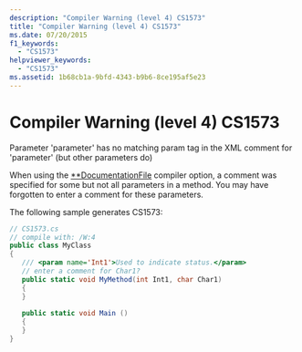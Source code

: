 ```yaml
---
description: "Compiler Warning (level 4) CS1573"
title: "Compiler Warning (level 4) CS1573"
ms.date: 07/20/2015
f1_keywords: 
  - "CS1573"
helpviewer_keywords: 
  - "CS1573"
ms.assetid: 1b68cb1a-9bfd-4343-b9b6-8ce195af5e23
---
```

# Compiler Warning (level 4) CS1573

Parameter 'parameter' has no matching param tag in the XML comment for 'parameter' (but other parameters do)  
  
 When using the [**DocumentationFile](../language-reference/compiler-options/output.md#documentationfile) compiler option, a comment was specified for some but not all parameters in a method. You may have forgotten to enter a comment for these parameters.  
  
 The following sample generates CS1573:  
  
```csharp  
// CS1573.cs  
// compile with: /W:4  
public class MyClass  
{  
   /// <param name='Int1'>Used to indicate status.</param>  
   // enter a comment for Char1?  
   public static void MyMethod(int Int1, char Char1)  
   {  
   }  
  
   public static void Main ()  
   {  
   }  
}  
```
